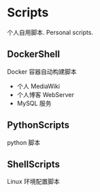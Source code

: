 # Scripts
个人自用脚本.
Personal scripts.

## DockerShell
Docker 容器自动构建脚本
- 个人 MediaWiki
- 个人博客 WebServer
- MySQL 服务

## PythonScripts
python 脚本

## ShellScripts
Linux 环境配置脚本
